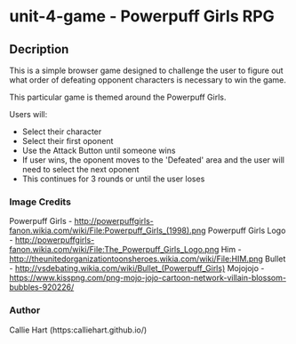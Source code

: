 # unit-4-game - Powerpuff Girls RPG

## Decription

This is a simple browser game designed to challenge the user to figure out what order of defeating opponent characters is necessary to win the game. 

This particular game is themed around the Powerpuff Girls. 

Users will: 
* Select their character
* Select their first oponent
* Use the Attack Button until someone wins
* If user wins, the oponent moves to the 'Defeated' area and the user will need to select the next oponent
* This continues for 3 rounds or until the user loses

### Image Credits

Powerpuff Girls - http://powerpuffgirls-fanon.wikia.com/wiki/File:Powerpuff_Girls_(1998).png
Powerpuff Girls Logo - http://powerpuffgirls-fanon.wikia.com/wiki/File:The_Powerpuff_Girls_Logo.png
Him - http://theunitedorganizationtoonsheroes.wikia.com/wiki/File:HIM.png
Bullet - http://vsdebating.wikia.com/wiki/Bullet_(Powerpuff_Girls)
Mojojojo - https://www.kisspng.com/png-mojo-jojo-cartoon-network-villain-blossom-bubbles-920226/


### Author

Callie Hart (https:calliehart.github.io/)






